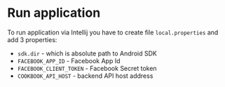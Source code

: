 # Run application

To run application via Intellij you have to create file `local.properties` and add 3 properties:
* `sdk.dir` - which is absolute path to Android SDK
* `FACEBOOK_APP_ID` - Facebook App Id
* `FACEBOOK_CLIENT_TOKEN` - Facebook Secret token
* `COOKBOOK_API_HOST` - backend API host address